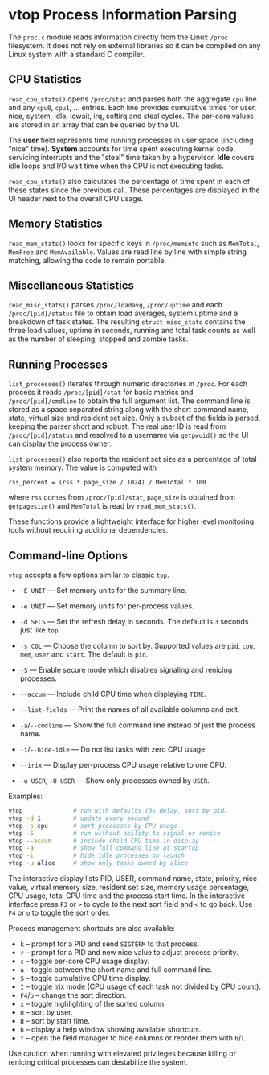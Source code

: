 # vtop Process Information Parsing

The `proc.c` module reads information directly from the Linux `/proc`
filesystem. It does not rely on external libraries so it can be
compiled on any Linux system with a standard C compiler.

## CPU Statistics
`read_cpu_stats()` opens `/proc/stat` and parses both the aggregate
`cpu` line and any `cpu0`, `cpu1`, ... entries. Each line provides
cumulative times for user, nice, system, idle, iowait, irq, softirq and
steal cycles. The per-core values are stored in an array that can be
queried by the UI.

The **user** field represents time running processes in user space
(including "nice" time). **System** accounts for time spent executing
kernel code, servicing interrupts and the "steal" time taken by a
hypervisor. **Idle** covers idle loops and I/O wait time when the CPU is
not executing tasks.

`read_cpu_stats()` also calculates the percentage of time spent in each
of these states since the previous call. These percentages are displayed
in the UI header next to the overall CPU usage.

## Memory Statistics
`read_mem_stats()` looks for specific keys in `/proc/meminfo` such as
`MemTotal`, `MemFree` and `MemAvailable`. Values are read line by line
with simple string matching, allowing the code to remain portable.

## Miscellaneous Statistics
`read_misc_stats()` parses `/proc/loadavg`, `/proc/uptime` and each
`/proc/[pid]/status` file to obtain load averages, system uptime and a
breakdown of task states. The resulting `struct misc_stats` contains the
three load values, uptime in seconds, running and total task counts as
well as the number of sleeping, stopped and zombie tasks.

## Running Processes
`list_processes()` iterates through numeric directories in `/proc`.
For each process it reads `/proc/[pid]/stat` for basic metrics and
`/proc/[pid]/cmdline` to obtain the full argument list. The command line
is stored as a space separated string along with the short command name,
state, virtual size and resident set size. Only a subset of the fields
is parsed, keeping the parser short and robust. The real user ID is read
from `/proc/[pid]/status` and resolved to a username via `getpwuid()` so
the UI can display the process owner.

`list_processes()` also reports the resident set size as a percentage of
total system memory. The value is computed with

```
rss_percent = (rss * page_size / 1024) / MemTotal * 100
```

where `rss` comes from `/proc/[pid]/stat`, `page_size` is obtained from
`getpagesize()` and `MemTotal` is read by `read_mem_stats()`.

These functions provide a lightweight interface for higher level
monitoring tools without requiring additional dependencies.

## Command-line Options

`vtop` accepts a few options similar to classic `top`.

- `-E UNIT` &mdash; Set memory units for the summary line.
- `-e UNIT` &mdash; Set memory units for per-process values.

- `-d SECS` &mdash; Set the refresh delay in seconds. The default is
  `3` seconds just like `top`.
- `-s COL` &mdash; Choose the column to sort by. Supported values are
  `pid`, `cpu`, `mem`, `user` and `start`. The default is `pid`.
- `-S` &mdash; Enable secure mode which disables signaling and renicing
  processes.
- `--accum` &mdash; Include child CPU time when displaying `TIME`.
- `--list-fields` &mdash; Print the names of all available columns and exit.
- `-a`/`--cmdline` &mdash; Show the full command line instead of just the
  process name.
- `-i`/`--hide-idle` &mdash; Do not list tasks with zero CPU usage.
- `--irix` &mdash; Display per-process CPU usage relative to one CPU.
- `-u USER`, `-U USER` &mdash; Show only processes owned by `USER`.

Examples:

```sh
vtop              # run with defaults (3s delay, sort by pid)
vtop -d 1         # update every second
vtop -s cpu       # sort processes by CPU usage
vtop -S           # run without ability to signal or renice
vtop --accum      # include child CPU time in display
vtop -a           # show full command line at startup
vtop -i           # hide idle processes on launch
vtop -u alice     # show only tasks owned by alice
```

The interactive display lists PID, USER, command name, state,
priority, nice value, virtual memory size, resident set size,
memory usage percentage, CPU usage, total CPU time and the process
start time.
In the interactive interface press `F3` or `>` to cycle to the next sort
field and `<` to go back. Use `F4` or `o` to toggle the sort order.

Process management shortcuts are also available:

- `k` &ndash; prompt for a PID and send `SIGTERM` to that process.
- `r` &ndash; prompt for a PID and new nice value to adjust process priority.
- `c` &ndash; toggle per-core CPU usage display.
- `a` &ndash; toggle between the short name and full command line.
- `S` &ndash; toggle cumulative CPU time display.
- `I` &ndash; toggle Irix mode (CPU usage of each task not divided by CPU count).
- `F4`/`o` &ndash; change the sort direction.
- `x` &ndash; toggle highlighting of the sorted column.
- `U` &ndash; sort by user.
- `B` &ndash; sort by start time.
- `h` &ndash; display a help window showing available shortcuts.
- `f` &ndash; open the field manager to hide columns or reorder them
  with `h`/`l`.

Use caution when running with elevated privileges because killing or
renicing critical processes can destabilize the system.
